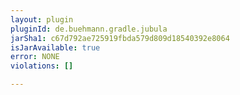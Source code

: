 ```yaml
---
layout: plugin
pluginId: de.buehmann.gradle.jubula
jarSha1: c67d792ae725919fbda579d809d18540392e8064
isJarAvailable: true
error: NONE
violations: []

---
```

